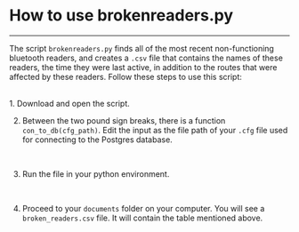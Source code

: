 # How to use brokenreaders.py
***
The script `brokenreaders.py` finds all of the most recent non-functioning bluetooth readers, and creates a `.csv` file that contains the names of these readers, the time they were last active, in addition to the routes that were affected by these readers. Follow these steps to use this script:

<br>
1. Download and open the script.

<br>

2. Between the two pound sign breaks, there is a function `con_to_db(cfg_path)`. Edit the input as the file path of your `.cfg` file used for connecting to the Postgres database.

<br>

3. Run the file in your python environment.

<br>

4. Proceed to your `documents` folder on your computer. You will see a `broken_readers.csv` file. It will contain the table mentioned above. 
